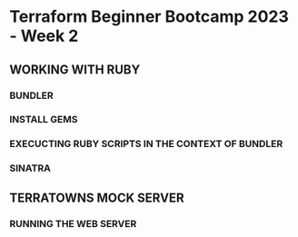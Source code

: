 # Terraform Beginner Bootcamp 2023 - Week 2

## WORKING WITH RUBY

### BUNDLER

### INSTALL GEMS


### EXECUCTING RUBY SCRIPTS IN THE CONTEXT OF BUNDLER

### SINATRA


## TERRATOWNS MOCK SERVER

### RUNNING THE WEB SERVER

